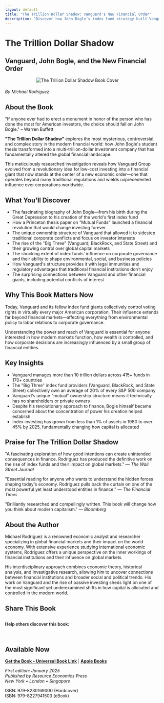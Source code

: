 ```yaml
---
layout: default
title: "The Trillion Dollar Shadow: Vanguard's New Financial Order"
description: "Discover how John Bogle’s index fund strategy built Vanguard into a trillion-dollar giant, reshaping global investing and transforming market dynamics."
---
```


# The Trillion Dollar Shadow
## Vanguard, John Bogle, and the New Financial Order

<img src="{{ site.baseurl }}/assets/images/Trillion_Dollar_Shadow.webp" alt="The Trillion Dollar Shadow Book Cover" style="max-width: 300px; margin: 0 auto 20px; display: block;">

*By Michael Rodriguez*

## About the Book

"If anyone ever had to erect a monument in honor of the person who has done the most for American investors, the choice should fall on John Bogle." – Warren Buffett

**"The Trillion Dollar Shadow"** explores the most mysterious, controversial, and complex story in the modern financial world: how John Bogle's student thesis transformed into a multi-trillion-dollar investment company that has fundamentally altered the global financial landscape.

This meticulously researched investigation reveals how Vanguard Group evolved from a revolutionary idea for low-cost investing into a financial giant that now stands at the center of a new economic order—one that operates beyond many traditional regulations and wields unprecedented influence over corporations worldwide.

## What You'll Discover

- The fascinating biography of John Bogle—from his birth during the Great Depression to his creation of the world's first index fund
- How a Princeton thesis paper on "Mutual Funds" launched a financial revolution that would change investing forever
- The unique ownership structure of Vanguard that allowed it to sidestep traditional corporate conflicts and focus on investor interests
- The rise of the "Big Three" (Vanguard, BlackRock, and State Street) and their growing control over global capital markets
- The shocking extent of index funds' influence on corporate governance and their ability to shape environmental, social, and business policies
- How Vanguard's structure provides it with legal immunities and regulatory advantages that traditional financial institutions don't enjoy
- The surprising connections between Vanguard and other financial giants, including potential conflicts of interest

## Why This Book Matters Now

Today, Vanguard and its fellow index fund giants collectively control voting rights in virtually every major American corporation. Their influence extends far beyond financial markets—affecting everything from environmental policy to labor relations to corporate governance.

Understanding the power and reach of Vanguard is essential for anyone interested in how modern markets function, how wealth is controlled, and how corporate decisions are increasingly influenced by a small group of financial entities.

## Key Insights

- Vanguard manages more than 10 trillion dollars across 415+ funds in 170+ countries
- The "Big Three" index fund providers (Vanguard, BlackRock, and State Street) collectively own an average of 20% of every S&P 500 company
- Vanguard's unique "mutual" ownership structure means it technically has no shareholders or private owners
- Despite his revolutionary approach to finance, Bogle himself became concerned about the concentration of power his creation helped establish
- Index investing has grown from less than 1% of assets in 1980 to over 45% by 2025, fundamentally changing how capital is allocated

## Praise for The Trillion Dollar Shadow

"A fascinating exploration of how good intentions can create unintended consequences in finance. Rodriguez has produced the definitive work on the rise of index funds and their impact on global markets."
— *The Wall Street Journal*

"Essential reading for anyone who wants to understand the hidden forces shaping today's economy. Rodriguez pulls back the curtain on one of the most powerful yet least understood entities in finance."
— *The Financial Times*

"Brilliantly researched and compellingly written. This book will change how you think about modern capitalism."
— *Bloomberg*

## About the Author

Michael Rodriguez is a renowned economic analyst and researcher specializing in global financial markets and their impact on the world economy. With extensive experience studying international economic systems, Rodriguez offers a unique perspective on the inner workings of financial institutions and their influence on global markets.

His interdisciplinary approach combines economic theory, historical analysis, and investigative research, allowing him to uncover connections between financial institutions and broader social and political trends. His work on Vanguard and the rise of passive investing sheds light on one of the most significant yet underexamined shifts in how capital is allocated and controlled in the modern world.

## Share This Book

<div class="social-share" style="margin: 30px 0;">
  <p style="margin-bottom: 15px; font-weight: 600;">Help others discover this book:</p>
  <a href="https://twitter.com/intent/tweet?text=Check out 'The Trillion Dollar Shadow' by Michael Rodriguez&url={{ site.url }}{{ site.baseurl }}{{ page.url }}&via=MRodriguezBooks" target="_blank" rel="noopener noreferrer" style="display: inline-block; margin-right: 15px; font-size: 24px; color: #1DA1F2;">
    <i class="fab fa-twitter-square"></i>
  </a>
  <a href="https://www.facebook.com/sharer/sharer.php?u={{ site.url }}{{ site.baseurl }}{{ page.url }}" target="_blank" rel="noopener noreferrer" style="display: inline-block; margin-right: 15px; font-size: 24px; color: #3b5998;">
    <i class="fab fa-facebook-square"></i>
  </a>
  <a href="https://www.linkedin.com/shareArticle?mini=true&url={{ site.url }}{{ site.baseurl }}{{ page.url }}&title=The Trillion Dollar Shadow by Michael Rodriguez" target="_blank" rel="noopener noreferrer" style="display: inline-block; margin-right: 15px; font-size: 24px; color: #0077b5;">
    <i class="fab fa-linkedin"></i>
  </a>
  <a href="mailto:?subject=Check out this book: The Trillion Dollar Shadow&body=I thought you might be interested in this book by Michael Rodriguez: {{ site.url }}{{ site.baseurl }}{{ page.url }}" style="display: inline-block; font-size: 24px; color: #333333;">
    <i class="fas fa-envelope-square"></i>
  </a>
</div>

## Available Now

<!-- Здесь нужно будет вставить ссылки на магазины -->
**[Get the Book - Universal Book Link](https://books2read.com/b/3GgwMn)** | **[Apple Books](https://books.apple.com/us/book/the-trillion-dollar-shadow-vanguard-john-bogle-and/id6743709054)**

*First edition: January 2025*  
*Published by Resource Economics Press*  
*New York • London • Singapore*

ISBN: 979-8230169000 (Hardcover)  
ISBN: 979-8227941503 (eBook)





